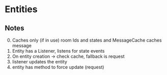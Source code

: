 # Entities

## Notes

0. Caches only (if in use) room Ids and states and MessageCache caches message
1. Entity has a Listener, listens for state events
2. On entity creation -> check cache, fallback is request
3. listener updates the entity
4. entity has method to force update (request)